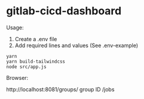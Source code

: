 # gitlab-cicd-dashboard

Usage:

1) Create a .env file
2) Add required lines and values (See .env-example)

```
yarn
yarn build-tailwindcss
node src/app.js
```

Browser:

http://localhost:8081/groups/ group ID /jobs
